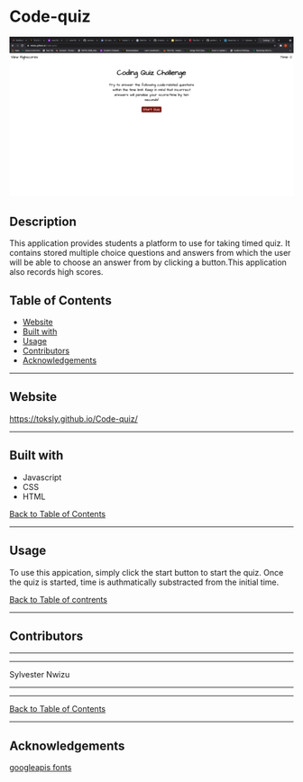 # Code-quiz
![Screenshot of tech-blog](images/screenShot.png)

## Description

This application provides students a platform to use for taking timed quiz. It contains stored multiple choice questions and answers from which the user will be able to choose an answer from by clicking a button.This application also records high scores.

## Table of Contents

- [Website](#website)
- [Built with](#built-with)
- [Usage](#usage)
- [Contributors](#contributors)
- [Acknowledgements](#acknowledgements)

---

## Website

https://toksly.github.io/Code-quiz/

---

## Built with

- Javascript
- CSS
- HTML


[Back to Table of Contents](#table-of-contents)

---

## Usage

To use this appication, simply click the start button to start the quiz. Once the quiz is started, time is authmatically substracted from the initial time.

[Back to Table of contrents](#table-of-contents)

---

## Contributors

---
---

Sylvester Nwizu

---
---

[Back to Table of Contents](#table-of-contents)

---

## Acknowledgements

[googleapis fonts](https://fonts.googleapis.com/)








